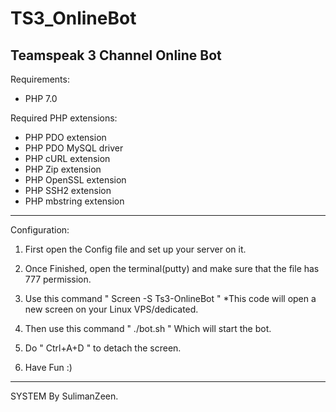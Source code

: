 # TS3_OnlineBot
Teamspeak 3 Channel Online Bot
--------------------------------------------------------------------------------------------------------------------------------------------------------------------------------------

Requirements: 

- PHP 7.0 


Required PHP extensions:
- PHP PDO extension
- PHP PDO MySQL driver
- PHP cURL extension
- PHP Zip extension
- PHP OpenSSL extension
- PHP SSH2 extension
- PHP mbstring extension



--------------------------------------------------------------------------------------------------------------------------------------------------------------------------------------




Configuration:

1. First open the Config file and set up your server on it.

2. Once Finished, open the terminal(putty) and make sure that the file has 777 permission.

3. Use this command " Screen -S Ts3-OnlineBot " *This code will open a new screen on your Linux VPS/dedicated. 

4. Then use this command " ./bot.sh " Which will start the bot. 

5. Do " Ctrl+A+D " to detach the screen.

6. Have Fun :)

----------------------------------------------------------------------------------------------------------------------------------------------------------------------------------------


SYSTEM By SulimanZeen.


